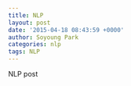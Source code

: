 ```yaml
---
title: NLP
layout: post
date: '2015-04-18 08:43:59 +0000'
author: Soyoung Park
categories: nlp
tags: NLP
---
```


NLP post